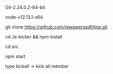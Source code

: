Git-2.24.0.2-64-bit

node-v12.13.1-x64



git clone https://github.com/rewqwerasdf/line.git


cd Js-kicker && npm install


cd src


npm start


type kickall -> kick all member


